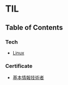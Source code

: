# TIL

## Table of Contents

### Tech

- [Linux](/Linux/Linux.md)

### Certificate

- [基本情報技術者](/Certificate/basicCS.md)